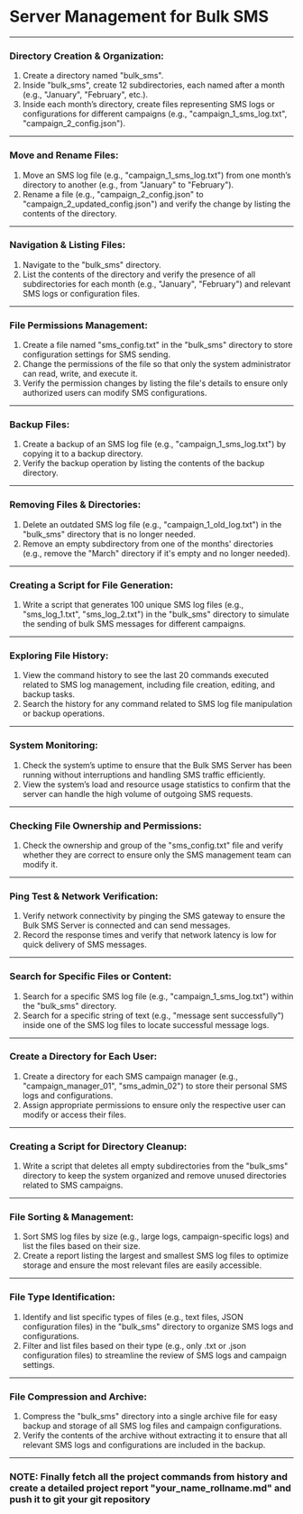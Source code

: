 # Server Management for Bulk SMS

---

### **Directory Creation & Organization:**

1. Create a directory named "bulk_sms".
2. Inside "bulk_sms", create 12 subdirectories, each named after a month (e.g., "January", "February", etc.).
3. Inside each month’s directory, create files representing SMS logs or configurations for different campaigns (e.g., "campaign_1_sms_log.txt", "campaign_2_config.json").

---

### **Move and Rename Files:**

1. Move an SMS log file (e.g., "campaign_1_sms_log.txt") from one month’s directory to another (e.g., from "January" to "February").
2. Rename a file (e.g., "campaign_2_config.json" to "campaign_2_updated_config.json") and verify the change by listing the contents of the directory.

---

### **Navigation & Listing Files:**

1. Navigate to the "bulk_sms" directory.
2. List the contents of the directory and verify the presence of all subdirectories for each month (e.g., "January", "February") and relevant SMS logs or configuration files.

---

### **File Permissions Management:**

1. Create a file named "sms_config.txt" in the "bulk_sms" directory to store configuration settings for SMS sending.
2. Change the permissions of the file so that only the system administrator can read, write, and execute it.
3. Verify the permission changes by listing the file's details to ensure only authorized users can modify SMS configurations.

---

### **Backup Files:**

1. Create a backup of an SMS log file (e.g., "campaign_1_sms_log.txt") by copying it to a backup directory.
2. Verify the backup operation by listing the contents of the backup directory.

---

### **Removing Files & Directories:**

1. Delete an outdated SMS log file (e.g., "campaign_1_old_log.txt") in the "bulk_sms" directory that is no longer needed.
2. Remove an empty subdirectory from one of the months' directories (e.g., remove the "March" directory if it's empty and no longer needed).

---

### **Creating a Script for File Generation:**

1. Write a script that generates 100 unique SMS log files (e.g., "sms_log_1.txt", "sms_log_2.txt") in the "bulk_sms" directory to simulate the sending of bulk SMS messages for different campaigns.

---

### **Exploring File History:**

1. View the command history to see the last 20 commands executed related to SMS log management, including file creation, editing, and backup tasks.
2. Search the history for any command related to SMS log file manipulation or backup operations.

---

### **System Monitoring:**

1. Check the system’s uptime to ensure that the Bulk SMS Server has been running without interruptions and handling SMS traffic efficiently.
2. View the system’s load and resource usage statistics to confirm that the server can handle the high volume of outgoing SMS requests.

---

### **Checking File Ownership and Permissions:**

1. Check the ownership and group of the "sms_config.txt" file and verify whether they are correct to ensure only the SMS management team can modify it.

---

### **Ping Test & Network Verification:**

1. Verify network connectivity by pinging the SMS gateway to ensure the Bulk SMS Server is connected and can send messages.
2. Record the response times and verify that network latency is low for quick delivery of SMS messages.

---

### **Search for Specific Files or Content:**

1. Search for a specific SMS log file (e.g., "campaign_1_sms_log.txt") within the "bulk_sms" directory.
2. Search for a specific string of text (e.g., "message sent successfully") inside one of the SMS log files to locate successful message logs.

---

### **Create a Directory for Each User:**

1. Create a directory for each SMS campaign manager (e.g., "campaign_manager_01", "sms_admin_02") to store their personal SMS logs and configurations.
2. Assign appropriate permissions to ensure only the respective user can modify or access their files.

---

### **Creating a Script for Directory Cleanup:**

1. Write a script that deletes all empty subdirectories from the "bulk_sms" directory to keep the system organized and remove unused directories related to SMS campaigns.

---

### **File Sorting & Management:**

1. Sort SMS log files by size (e.g., large logs, campaign-specific logs) and list the files based on their size.
2. Create a report listing the largest and smallest SMS log files to optimize storage and ensure the most relevant files are easily accessible.

---

### **File Type Identification:**

1. Identify and list specific types of files (e.g., text files, JSON configuration files) in the "bulk_sms" directory to organize SMS logs and configurations.
2. Filter and list files based on their type (e.g., only .txt or .json configuration files) to streamline the review of SMS logs and campaign settings.

---

### **File Compression and Archive:**

1. Compress the "bulk_sms" directory into a single archive file for easy backup and storage of all SMS log files and campaign configurations.
2. Verify the contents of the archive without extracting it to ensure that all relevant SMS logs and configurations are included in the backup.

---

### NOTE: Finally fetch all the project commands from history and create a detailed project report "your_name_rollname.md" and push it to git your git repository